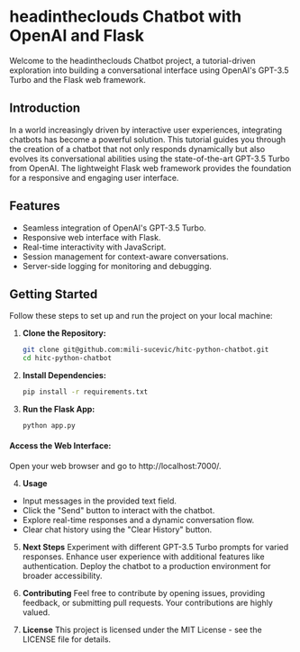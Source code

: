 # headintheclouds Chatbot with OpenAI and Flask

Welcome to the headintheclouds Chatbot project, a tutorial-driven exploration into building a conversational interface using OpenAI's GPT-3.5 Turbo and the Flask web framework.

## Introduction

In a world increasingly driven by interactive user experiences, integrating chatbots has become a powerful solution. This tutorial guides you through the creation of a chatbot that not only responds dynamically but also evolves its conversational abilities using the state-of-the-art GPT-3.5 Turbo from OpenAI. The lightweight Flask web framework provides the foundation for a responsive and engaging user interface.

## Features

- Seamless integration of OpenAI's GPT-3.5 Turbo.
- Responsive web interface with Flask.
- Real-time interactivity with JavaScript.
- Session management for context-aware conversations.
- Server-side logging for monitoring and debugging.

## Getting Started

Follow these steps to set up and run the project on your local machine:

1. **Clone the Repository:**
   ```bash
   git clone git@github.com:mili-sucevic/hitc-python-chatbot.git
   cd hitc-python-chatbot

2. **Install Dependencies:**
    ```bash
    pip install -r requirements.txt

3. **Run the Flask App:**
    ```bash
    python app.py


#### Access the Web Interface:
Open your web browser and go to http://localhost:7000/.

4. **Usage**
- Input messages in the provided text field.
- Click the "Send" button to interact with the chatbot.
- Explore real-time responses and a dynamic conversation flow.
- Clear chat history using the "Clear History" button.

5. **Next Steps**
Experiment with different GPT-3.5 Turbo prompts for varied responses. Enhance user experience with additional features like authentication.
Deploy the chatbot to a production environment for broader accessibility.

6. **Contributing**
Feel free to contribute by opening issues, providing feedback, or submitting pull requests. Your contributions are highly valued.

7. **License**
This project is licensed under the MIT License - see the LICENSE file for details.